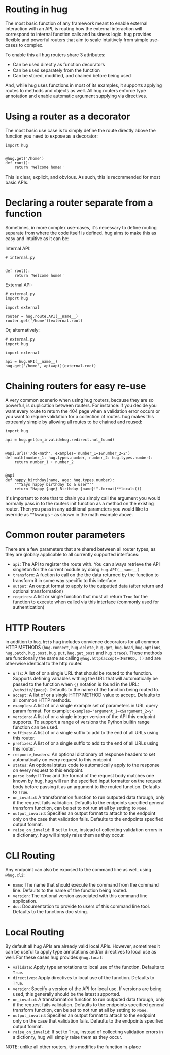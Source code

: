 Routing in hug
==============

The most basic function of any framework meant to enable external interaction with an API, is routing how the external
interaction will correspond to internal function calls and business logic. hug provides flexible and powerful routers
that aim to scale intuitively from simple use-cases to complex.

To enable this all hug routers share 3 attributes:

 - Can be used directly as function decorators
 - Can be used separately from the function
 - Can be stored, modified, and chained before being used

And, while hug uses functions in most of its examples, it supports applying routes to methods and objects as well. All hug routers enforce type annotation
and enable automatic argument supplying via directives.

Using a router as a decorator
=============================

The most basic use case is to simply define the route directly above the function you need to expose as a decorator:

    import hug


    @hug.get('/home')
    def root():
        return 'Welcome home!'

This is clear, explicit, and obvious. As such, this is recommended for most basic APIs.

Declaring a router separate from a function
===========================================

Sometimes, in more complex use-cases, it's necessary to define routing separate from where the code itself is defined.
hug aims to make this as easy and intuitive as it can be:

Internal API:

    # internal.py


    def root():
        return 'Welcome home!'

External API:

    # external.py
    import hug

    import external

    router = hug.route.API(__name__)
    router.get('/home')(external.root)

Or, alternatively:

    # external.py
    import hug

    import external

    api = hug.API(__name__)
    hug.get('/home', api=api)(external.root)

Chaining routers for easy re-use
================================

A very common scenerio when using hug routers, because they are so powerful, is duplication between routers.
For instance: if you decide you want every route to return the 404 page when a validation error occurs or you want to
require validation for a collection of routes. hug makes this extreamly simple by allowing all routes to be chained
and reused:

    import hug

    api = hug.get(on_invalid=hug.redirect.not_found)


    @api.urls('/do-math', examples='number_1=1&number_2=2')
    def math(number_1: hug.types.number, number_2: hug.types.number):
        return number_1 + number_2


    @api
    def happy_birthday(name, age: hug.types.number):
        """Says happy birthday to a user"""
        return "Happy {age} Birthday {name}!".format(**locals())

It's important to note that to chain you simply call the argument you would normally pass in to the routers init function
as a method on the existing router. Then you pass in any additional parameters you would like to override as **kwargs - as
shown in the math example above.

Common router parameters
========================

There are a few parameters that are shared between all router types, as they are globaly applicable to all currently supported interfaces:

 - `api`: The API to register the route with. You can always retrieve the API singleton for the current module by doing `hug.API(__name__)`
 - `transform`: A fuction to call on the the data returned by the function to transform it in some way specific to this interface
 - `output`: An output format to apply to the outputted data (after return and optional transformation)
 - `requires`: A list or single function that must all return `True` for the function to execute when called via this interface (commonly used for authentication)

HTTP Routers
============

in addition to `hug.http` hug includes convience decorators for all common HTTP METHODS (`hug.connect`, `hug.delete`, `hug.get`, `hug.head`, `hug.options`, `hug.patch`, `hug.post`, `hug.put`, `hug.get_post` and `hug.trace`). These methods are functionally the same as calling `@hug.http(accept=(METHOD, ))` and are otherwise identical to the http router.

 - `urls`: A list of or a single URL that should be routed to the function. Supports defining variables withing the URL that will automatically be passed to the function when `{}` notation is found in the URL: `/website/{page}`. Defaults to the name of the function being routed to.
 - `accept`: A list of or a single HTTP METHOD value to accept. Defaults to all common HTTP methods.
 - `examples`: A list of or a single example set of parameters in URL query param format. For example: `examples="argument_1=x&argument_2=y"`
 - `versions`: A list of or a single integer version of the API this endpoint supports. To support a range of versions the Python builtin range function can be used.
 - `suffixes`: A list of or a single suffix to add to the end of all URLs using this router.
 - `prefixes`: A list of or a single suffix to add to the end of all URLs using this router.
 - `response_headers`: An optional dictionary of response headers to set automatically on every request to this endpoint.
  - `status`: An optional status code to automatically apply to the response on every request to this endpoint.
 - `parse_body`: If `True` and the format of the request body matches one known by hug, hug will run the specified input formatter on the request body before passing it as an argument to the routed function. Defaults to `True`.
 - `on_invalid`: A transformation function to run outputed data through, only if the request fails validation. Defaults to the endpoints specified general transform function, can be set to not run at all by setting to `None`.
 - `output_invalid`: Specifies an output format to attach to the endpoint only on the case that validation fails. Defaults to the endpoints specified output format.
 - `raise_on_invalid`: If set to true, instead of collecting validation errors in a dictionary, hug will simply raise them as they occur.


CLI Routing
===========

Any endpoint can also be exposed to the command line as well, using `@hug.cli`:

  - `name`: The name that should execute the command from the command line. Defaults to the name of the function being routed.
  - `version`: The optional version associated with this command line application.
  - `doc`: Documentation to provide to users of this command line tool. Defaults to the functions doc string.


Local Routing
=============

By default all hug APIs are already valid local APIs. However, sometimes it can be useful to apply type annotations and/or directives to local use as well. For these cases hug provides `@hug.local`:

 - `validate`: Apply type annotations to local use of the function. Defaults to `True`.
 - `directives`: Apply directives to local use of the function. Defaults to `True`.
 - `version`: Specify a version of the API for local use. If versions are being used, this generally should be the latest supported.
 - `on_invalid`: A transformation function to run outputed data through, only if the request fails validation. Defaults to the endpoints specified general transform function, can be set to not run at all by setting to `None`.
 - `output_invalid`: Specifies an output format to attach to the endpoint only on the case that validation fails. Defaults to the endpoints specified output format.
 - `raise_on_invalid`: If set to `True`, instead of collecting validation errors in a dictionry, hug will simply raise them as they occur.

NOTE: unlike all other routers, this modifies the function in-place
